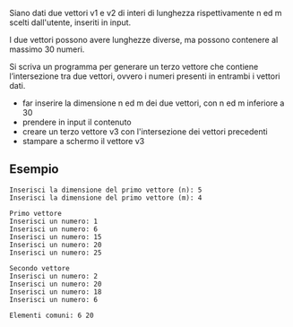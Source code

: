 Siano dati due vettori v1 e v2 di interi di lunghezza rispettivamente n ed m scelti dall'utente, inseriti in input. 

I due vettori possono avere lunghezze diverse, ma possono contenere al massimo 30 numeri. 

Si scriva un programma per generare un terzo vettore che contiene l’intersezione tra due vettori, ovvero i numeri presenti in entrambi i vettori dati.

- far inserire la dimensione n ed m dei due vettori, con n ed m inferiore a 30
- prendere in input il contenuto
- creare un terzo vettore v3 con l'intersezione dei vettori precedenti
- stampare a schermo il vettore v3

## Esempio

```plaintext
Inserisci la dimensione del primo vettore (n): 5
Inserisci la dimensione del primo vettore (m): 4

Primo vettore
Inserisci un numero: 1
Inserisci un numero: 6
Inserisci un numero: 15
Inserisci un numero: 20
Inserisci un numero: 25

Secondo vettore
Inserisci un numero: 2
Inserisci un numero: 20
Inserisci un numero: 18
Inserisci un numero: 6

Elementi comuni: 6 20
```
